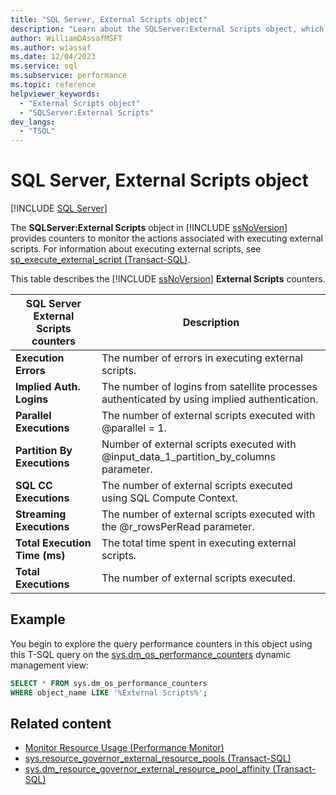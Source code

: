 ```yaml
---
title: "SQL Server, External Scripts object"
description: "Learn about the SQLServer:External Scripts object, which provides counters to monitor the actions associated with executing external scripts."
author: WilliamDAssafMSFT
ms.author: wiassaf
ms.date: 12/04/2023
ms.service: sql
ms.subservice: performance
ms.topic: reference
helpviewer_keywords:
  - "External Scripts object"
  - "SQLServer:External Scripts"
dev_langs:
  - "TSQL"
---
```

# SQL Server, External Scripts object
 [!INCLUDE [SQL Server](../../includes/applies-to-version/sqlserver.md)]

  The **SQLServer:External Scripts** object in [!INCLUDE [ssNoVersion](../../includes/ssnoversion-md.md)] provides counters to monitor the actions associated with executing external scripts. For information about executing external scripts, see [sp_execute_external_script (Transact-SQL)](../../relational-databases/system-stored-procedures/sp-execute-external-script-transact-sql.md).  
  
 This table describes the [!INCLUDE [ssNoVersion](../../includes/ssnoversion-md.md)] **External Scripts** counters.  
  
|SQL Server External Scripts counters|Description|  
|------------------------------------------|-----------------|  
|**Execution Errors**|The number of errors in executing external scripts.|  
|**Implied Auth. Logins**|The number of logins from satellite processes authenticated by using implied authentication.|  
|**Parallel Executions**|The number of external scripts executed with @parallel = 1.|  
|**Partition By Executions**|Number of external scripts executed with @input_data_1_partition_by_columns parameter.|
|**SQL CC Executions**|The number of external scripts executed using SQL Compute Context.|  
|**Streaming Executions**|The number of external scripts executed with the @r_rowsPerRead parameter.|  
|**Total Execution Time (ms)**|The total time spent in executing external scripts.|  
|**Total Executions**|The number of external scripts executed.|  


## Example

You begin to explore the query performance counters in this object using this T-SQL query on the [sys.dm_os_performance_counters](../system-dynamic-management-views/sys-dm-os-performance-counters-transact-sql.md) dynamic management view:

```sql
SELECT * FROM sys.dm_os_performance_counters
WHERE object_name LIKE '%External Scripts%';
```  
  
## Related content

- [Monitor Resource Usage (Performance Monitor)](monitor-resource-usage-system-monitor.md)
- [sys.resource_governor_external_resource_pools (Transact-SQL)](../system-catalog-views/sys-resource-governor-external-resource-pools-transact-sql.md)
- [sys.dm_resource_governor_external_resource_pool_affinity (Transact-SQL)](../system-dynamic-management-views/sys-dm-resource-governor-external-resource-pool-affinity-transact-sql.md)
